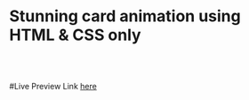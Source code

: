<h1>Stunning card animation using HTML & CSS only </h1>
<br/>
<br/>

#Live Preview Link 
<a href="https://somayamedhat179.github.io/Stunning-card-animation/">here</a>
